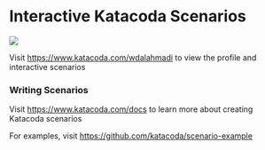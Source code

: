 # Interactive Katacoda Scenarios

[![](http://shields.katacoda.com/katacoda/wdalahmadi/count.svg)](https://www.katacoda.com/wdalahmadi "Get your profile on Katacoda.com")

Visit https://www.katacoda.com/wdalahmadi to view the profile and interactive scenarios

### Writing Scenarios
Visit https://www.katacoda.com/docs to learn more about creating Katacoda scenarios

For examples, visit https://github.com/katacoda/scenario-example
